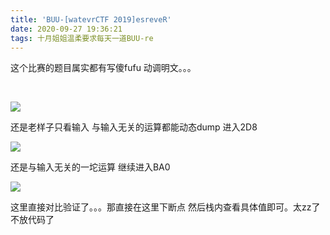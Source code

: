 ```yaml
---
title: 'BUU-[watevrCTF 2019]esreveR'
date: 2020-09-27 19:36:21
tags: 十月姐姐温柔要求每天一道BUU-re
---
```


这个比赛的题目属实都有写傻fufu 动调明文。。。

​	<!-- more -->

![](https://i.loli.net/2020/09/27/aLSC2cKZ4G7Ypxg.png)

还是老样子只看输入 与输入无关的运算都能动态dump  进入2D8

![](https://i.loli.net/2020/09/27/ijC1XptD7SZP49q.png)

还是与输入无关的一坨运算   继续进入BA0

![](https://i.loli.net/2020/09/27/uN28nvadG3ePfbU.png)

这里直接对比验证了。。。那直接在这里下断点   然后栈内查看具体值即可。太zz了不放代码了